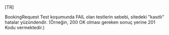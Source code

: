 [TR]

BookingRequest Test koşumunda FAIL olan testlerin sebebi, sitedeki "kasıtlı" hatalar yüzündendir. (Örneğin, 200 OK olması gereken sonuç yerine 201 Kodu vermektedir.)
